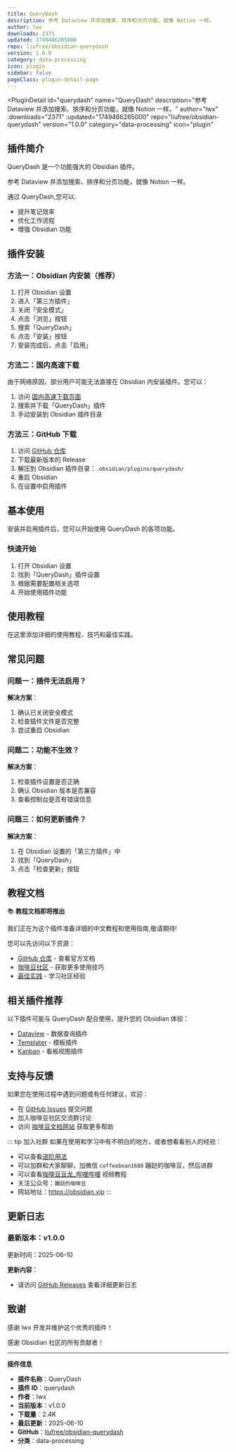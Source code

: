 ```yaml
---
title: QueryDash
description: 参考 Dataview 并添加搜索、排序和分页功能，就像 Notion 一样。
author: lwx
downloads: 2371
updated: 1749486285000
repo: liufree/obsidian-querydash
version: 1.0.0
category: data-processing
icon: plugin
sidebar: false
pageClass: plugin-detail-page
---
```


<PluginDetail
  id="querydash"
  name="QueryDash"
  description="参考 Dataview 并添加搜索、排序和分页功能，就像 Notion 一样。"
  author="lwx"
  :downloads="2371"
  :updated="1749486285000"
  repo="liufree/obsidian-querydash"
  version="1.0.0"
  category="data-processing"
  icon="plugin"
>

<!-- AUTO_GENERATED_START -->
## 插件简介

QueryDash 是一个功能强大的 Obsidian 插件。

参考 Dataview 并添加搜索、排序和分页功能，就像 Notion 一样。

通过 QueryDash,您可以:

- 提升笔记效率
- 优化工作流程
- 增强 Obsidian 功能

<!-- AUTO_GENERATED_END -->

<!-- AUTO_GENERATED_START -->
## 插件安装

### 方法一：Obsidian 内安装（推荐）

1. 打开 Obsidian 设置
2. 进入「第三方插件」
3. 关闭「安全模式」
4. 点击「浏览」按钮
5. 搜索「QueryDash」
6. 点击「安装」按钮
7. 安装完成后，点击「启用」

### 方法二：国内高速下载

由于网络原因，部分用户可能无法直接在 Obsidian 内安装插件。您可以：

1. 访问 [国内高速下载页面](/zh/documentation/obsidian-plugins-download.html)
2. 搜索并下载「QueryDash」插件
3. 手动安装到 Obsidian 插件目录

### 方法三：GitHub 下载

1. 访问 [GitHub 仓库](https://github.com/liufree/obsidian-querydash)
2. 下载最新版本的 Release
3. 解压到 Obsidian 插件目录：`.obsidian/plugins/querydash/`
4. 重启 Obsidian
5. 在设置中启用插件

## 基本使用

安装并启用插件后，您可以开始使用 QueryDash 的各项功能。

### 快速开始

1. 打开 Obsidian 设置
2. 找到「QueryDash」插件设置
3. 根据需要配置相关选项
4. 开始使用插件功能

<!-- AUTO_GENERATED_END -->

<!-- CUSTOM_CONTENT_START:tutorial -->
## 使用教程

在这里添加详细的使用教程、技巧和最佳实践。

<!-- CUSTOM_CONTENT_END:tutorial -->

<!-- SHARED_CONTENT_START -->
## 常见问题

### 问题一：插件无法启用？

**解决方案**：
1. 确认已关闭安全模式
2. 检查插件文件是否完整
3. 尝试重启 Obsidian

### 问题二：功能不生效？

**解决方案**：
1. 检查插件设置是否正确
2. 确认 Obsidian 版本是否兼容
3. 查看控制台是否有错误信息

### 问题三：如何更新插件？

**解决方案**：
1. 在 Obsidian 设置的「第三方插件」中
2. 找到「QueryDash」
3. 点击「检查更新」按钮

## 教程文档

📚 **教程文档即将推出**

我们正在为这个插件准备详细的中文教程和使用指南,敬请期待!

您可以先访问以下资源：
- [GitHub 仓库](https://github.com/liufree/obsidian-querydash) - 查看官方文档
- [咖啡豆社区](/zh/bases/) - 获取更多使用技巧
- [最佳实践](/zh/best-practices/) - 学习社区经验

## 相关插件推荐

以下插件可能与 QueryDash 配合使用，提升您的 Obsidian 体验：

- [Dataview](/zh/plugins/dataview.html) - 数据查询插件
- [Templater](/zh/plugins/templater-obsidian.html) - 模板插件
- [Kanban](/zh/plugins/obsidian-kanban.html) - 看板视图插件

## 支持与反馈

如果您在使用过程中遇到问题或有任何建议，欢迎：

- 在 [GitHub Issues](https://github.com/liufree/obsidian-querydash/issues) 提交问题
- 加入咖啡豆社区交流群讨论
- 访问 [咖啡豆文档网站](https://obsidian.vip) 获取更多帮助

::: tip 加入社群
如果在使用和学习中有不明白的地方，或者想看看别人的经验：
- 可以查看[进阶用法](/zh/advanced)
- 可以加群和大家聊聊，加微信 `coffeebean1688` 蹦跶的咖啡豆，然后进群
- 可以查看[咖啡豆豆龙_哔哩哔哩](https://space.bilibili.com/618777356) 视频教程
- 关注公众号：`蹦跶的咖啡豆`
- 网站地址：https://obsidian.vip
:::
<!-- SHARED_CONTENT_END -->

<!-- AUTO_GENERATED_START -->
## 更新日志

### 最新版本：v1.0.0

更新时间：2025-06-10

**更新内容**：
- 请访问 [GitHub Releases](https://github.com/liufree/obsidian-querydash/releases) 查看详细更新日志

## 致谢

感谢 lwx 开发并维护这个优秀的插件！

感谢 Obsidian 社区的所有贡献者！

---

**插件信息**
- **插件名称**：QueryDash
- **插件 ID**：querydash
- **作者**：lwx
- **当前版本**：v1.0.0
- **下载量**：2.4K
- **最后更新**：2025-06-10
- **GitHub**：[liufree/obsidian-querydash](https://github.com/liufree/obsidian-querydash)
- **分类**：data-processing
<!-- AUTO_GENERATED_END -->

</PluginDetail>

